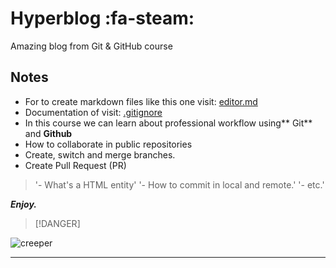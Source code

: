 # Hyperblog :fa-steam:
Amazing blog from Git &amp; GitHub course

## **Notes**
- For to create markdown files like this one visit: [editor.md](http://pandao.github.io/editor.md/en.html "editor.md")
- Documentation of visit: [.gitignore](http://git-scm.com/docs/gitignore ".gitignore")
- In this course we can learn about professional workflow using** Git** and **Github**
- How to collaborate in public repositories
- Create, switch and merge branches.
- Create Pull Request (PR)

> '- What's a HTML entity'
> '- How to commit in local and remote.'
> '- etc.'

***Enjoy.***
>[!DANGER]

![creeper](https://i.imgur.com/Ju1G3D2.png "creeper")

------------
